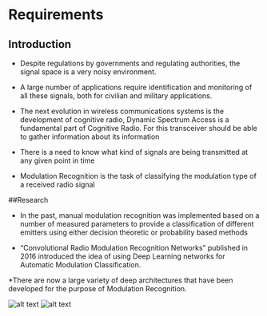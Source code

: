 # Requirements

## Introduction 

*	Despite regulations by governments and regulating authorities, the signal space is a very noisy environment.

*	A large number of applications require identification and monitoring of all these signals, both for civilian and military applications. 

*	The next evolution in wireless communications systems is the development of cognitive radio, Dynamic Spectrum Access is a fundamental part of Cognitive Radio. For this transceiver should be able to gather information about its information 

*	There is a need to know what kind of signals are being transmitted at any given point in time 

*	Modulation Recognition is the task of classifying the modulation type of a received radio signal

##Research 

*	In the past, manual modulation recognition was implemented based on a number of measured parameters to provide a classification of different emitters using either decision theoretic or probability based methods

*	“Convolutional Radio Modulation Recognition Networks” published in 2016 introduced the idea of using Deep Learning networks for Automatic Modulation Classification.

*There are now a large variety of deep architectures that have been developed for the purpose of Modulation Recognition. 


![alt text](https://github.com/average1129/MiniProjectSDLC/blob/main/Requirements%20%26%20Research/5W1H%20.jpg)
![alt text](https://github.com/average1129/MiniProjectSDLC/blob/main/Requirements%20%26%20Research/System%20Overview.jpg)
